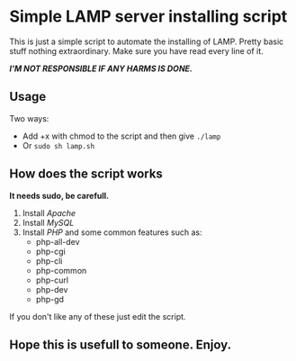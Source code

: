 # Simple LAMP server installing script

This is just a simple script to automate the installing of LAMP.
Pretty basic stuff nothing extraordinary. Make sure you have read every line of it.

**_I'M NOT RESPONSIBLE IF ANY HARMS IS DONE._**

## Usage

Two ways:
- Add +x with chmod to the script and then give 
  `./lamp`
- Or 
  `sudo sh lamp.sh`

## How does the script works

**It needs sudo, be carefull.**

1. Install _Apache_
2. Install _MySQL_
3. Install _PHP_ and some common features such as:
	* php-all-dev
	* php-cgi
	* php-cli
	* php-common
	* php-curl
	* php-dev
	* php-gd

If you don't like any of these just edit the script.


## Hope this is usefull to someone. Enjoy.

